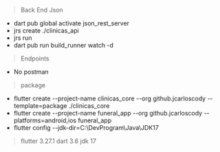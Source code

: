 
> Back End Json
- dart pub global activate json_rest_server
- jrs create ./clinicas_api
- jrs run
- dart pub run build_runner watch -d



> Endpoints
- No postman

> package
- flutter create --project-name clinicas_core --org github.jcarloscody --template=package ./clinicas_core
- flutter create --project-name funeral_app --org github.jcarloscody --platforms=android,ios funeral_app
- flutter config --jdk-dir=C:\DevProgram\Java\JDK17    

> flutter 3.27.1
> dart 3.6
> jdk 17